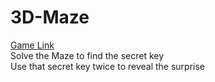 # 3D-Maze

[Game Link](https://my-3d-maze.glitch.me/) <br/>
Solve the Maze to find the secret key <br/>
Use that secret key twice to reveal the surprise
